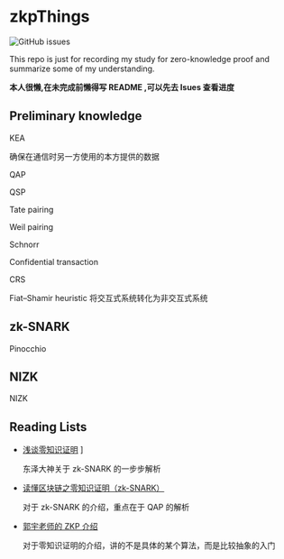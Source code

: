 # zkpThings

![GitHub issues](https://img.shields.io/github/issues/Whisker17/zkpThings)

This repo is just for recording my study for zero-knowledge proof and summarize some of my understanding.

**本人很懒,在未完成前懒得写 README ,可以先去 Isues 查看进度**

## Preliminary knowledge

KEA

确保在通信时另一方使用的本方提供的数据

QAP

QSP

Tate pairing

Weil pairing

Schnorr

Confidential transaction

CRS

Fiat–Shamir heuristic
将交互式系统转化为非交互式系统

## zk-SNARK

Pinocchio


## NIZK

NIZK

## Reading Lists

- [浅谈零知识证明](https://github.com/Whisker17/zkpThings/issues/11) ]

  东泽大神关于 zk-SNARK 的一步步解析
  
- [读懂区块链之零知识证明（zk-SNARK）](https://github.com/Whisker17/zkpThings/issues/15)

  对于 zk-SNARK 的介绍，重点在于 QAP 的解析

- [郭宇老师的 ZKP 介绍](https://github.com/Whisker17/zkpThings/issues/12)
  
  对于零知识证明的介绍，讲的不是具体的某个算法，而是比较抽象的入门
